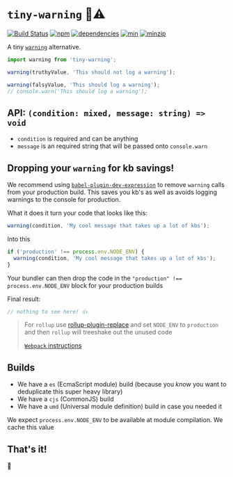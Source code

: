 # `tiny-warning` 🔬⚠️

[![Build Status](https://travis-ci.org/alexreardon/tiny-warning.svg?branch=master)](https://travis-ci.org/alexreardon/tiny-warning)
[![npm](https://img.shields.io/npm/v/tiny-warning.svg)](https://www.npmjs.com/package/tiny-warning) [![dependencies](https://david-dm.org/alexreardon/tiny-warning.svg)](https://david-dm.org/alexreardon/tiny-warning)
[![min](https://img.shields.io/bundlephobia/min/tiny-warning.svg)](https://www.npmjs.com/package/tiny-warning)
[![minzip](https://img.shields.io/bundlephobia/minzip/tiny-warning.svg)](https://www.npmjs.com/package/tiny-warning)

A tiny [`warning`](https://www.npmjs.com/package/warning) alternative.

```js
import warning from 'tiny-warning';

warning(truthyValue, 'This should not log a warning');

warning(falsyValue, 'This should log a warning');
// console.warn('This should log a warning');
```

## API: `(condition: mixed, message: string) => void`

- `condition` is required and can be anything
- `message` is an required string that will be passed onto `console.warn`

## Dropping your `warning` for kb savings!

We recommend using [`babel-plugin-dev-expression`](https://www.npmjs.com/package/babel-plugin-dev-expression) to remove `warning` calls from your production build. This saves you kb's as well as avoids logging warnings to the console for production.

What it does it turn your code that looks like this:

```js
warning(condition, 'My cool message that takes up a lot of kbs');
```

Into this

```js
if ('production' !== process.env.NODE_ENV) {
  warning(condition, 'My cool message that takes up a lot of kbs');
}
```

Your bundler can then drop the code in the `"production" !== process.env.NODE_ENV` block for your production builds

Final result:

```js
// nothing to see here! 👍
```

> For `rollup` use [rollup-plugin-replace](https://github.com/rollup/rollup-plugin-replace) and set `NODE_ENV` to `production` and then `rollup` will treeshake out the unused code
>
> [`Webpack` instructions](https://webpack.js.org/guides/production/#specify-the-mode)

## Builds

- We have a `es` (EcmaScript module) build (because you _know_ you want to deduplicate this super heavy library)
- We have a `cjs` (CommonJS) build
- We have a `umd` (Universal module definition) build in case you needed it

We expect `process.env.NODE_ENV` to be available at module compilation. We cache this value

## That's it!

🤘

